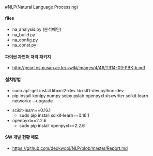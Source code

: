 #NLP(Natural Language Processing)

#### files
  - na_analysis.py (분석메인)
  - na_build.py
  - na_config.py
  - na_const.py

#### 파이썬 자연어 처리 패키지
  - http://pearl.cs.pusan.ac.kr/~wiki/images/4/46/TR14-09-PBK-b.pdf

#### 설치방법
  - sudo apt-get install libxml2-dev libxslt1-dev python-dev
  - pip install konlpy numpy scipy pylab openpyxl xlsxwriter scikit-learn networkx --upgrade

  * scikit-learn==0.16.1
    * sudo pip install scikit-learn==0.16.1
  * openpyxl==2.2.6
    * sudo pip install openpyxl==2.2.6

#### SW 개발 현황 메모
  - https://github.com/deokwooj/NLP/blob/master/Report.md
